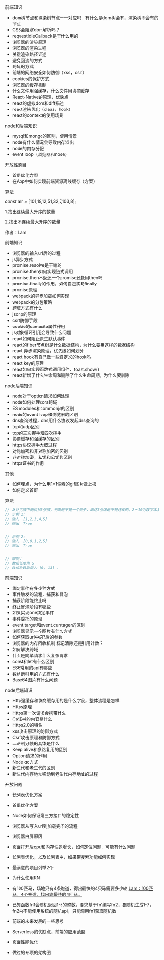 前端知识

- dom树节点和渲染树节点一一对应吗，有什么是dom树会有，渲染树不会有的节点
- CSS会阻塞dom解析吗？
- requestIdleCallback是干什么用的
- 浏览器的渲染原理
- 浏览器的渲染过程
- 关键渲染路径详述
- 避免回流的方式
- 跨域的方式
- 前端的网络安全如何防御（xss，csrf）
- cookies的保护方式
- 浏览器的缓存机制
- 什么文件用强缓存，什么文件用协商缓存
- React-Native的原理，优缺点
- react的虚拟dom和diff描述
- react渲染优化（class，hook）
- react的context的使用场景

node和后端知识

- mysql和mongo的区别，使用情景
- node有什么情况会导致内存溢出
- node的内存分配
- event loop（浏览器和node）

开放性题目

- 首屏优化方案
- 在App中如何实现前端资源离线缓存（方案）

算法

*const* arr *=* [101,19,12,51,32,7,103,8];

1.找出连续最大升序的数量

2.找出不连续最大升序的数量

作者：Lam





前端知识

- 浏览器的输入url后的过程
- js异步方式
- promise.resolve是干嘛的
- promise.then如何实现链式调用
- promise.then不返还一个promise还能用then吗
- promise.finally的作用，如何自己实现finally
- promise原理
- webpack的异步加载如何实现
- webpack的分包策略
- 跨域方式有什么
- jsonp的原理
- csrf防御手段
- cookie的samesite属性作用
- js对象循环引用会导致什么问题
- react如何阻止原生默认事件
- react的fiber节点树是什么数据结构，为什么要用这样的数据结构
- react 异步渲染原理，优先级如何划分
- react hook有自己做一些自定义的hook吗
- react key的原理
- react如何实现函数式调用组件，toast.show()
- react新增了什么生命周和删除了什么生命周期，为什么要删除

node后端知识

- node对于option请求如何处理
- node如何处理cors跨域
- ES modules和commonjs的区别
- node的event loop和浏览器的区别
- dns查询过程，dns用什么协议发起dns查询的
- tcp和udp区别
- tcp的三次握手和四次挥手
- 协商缓存和强缓存的区别
- https协议握手大概过程
- 对称加密和非对称加密的区别
- 非对称加密，私钥和公钥的区别
- https证书的作用

其他

- 如何埋点，为什么用1*1像素的gif图片做上报
- 如何定义首屏

算法

```js
// 从扑克牌中随机抽5张牌，判断是不是一个顺子，即这5张牌是不是连续的。2～10为数字本身，A为1，J为11，Q为12，K为13，而大、小王为 0 ，可以看成任意数字。A 不能视为 14。
// 示例 1:
// 输入: [1,2,3,4,5]
// 输出: True


// 示例 2:
// 输入: [0,0,1,2,5]
// 输出: True


// 限制：
// 数组长度为 5 
// 数组的数取值为 [0, 13] .
```

前端知识

- 绑定事件有多少种方式
- 事件触发的流程，捕获和冒泡
- 捕获阶段能终止吗
- 终止冒泡阶段有哪些
- 如果实现one绑定事件
- 事件委托的原理
- event.target和event.currtager的区别
- 浏览器显示一个图片有什么方式
- 如何获取url中的?后的参数
- 浏览器的内存回收机制 标记清除还是引用计数？
- 如何解决跨域
- 什么是简单请求什么复杂请求
- const和let有什么区别
- ES6常用的api有哪些
- 数组断引用的方式有什么
- Base64图片有什么问题

node后端知识

- Http强缓存和协商缓存用的是什么字段，整体流程是怎样
- Https原理
- Https第一次请求会携带什么
- Ca证书的内容是什么
- Https2.0的特性
- xss攻击原理的防御方式
- Csrf攻击原理和防御方式
- 二进制分帧的具体是什么
- Keep alive和多路复用的区别
- Option请求的作用
- Node gc方式
- 新生代和老生代的区别
- 新生代内存地址移动到老生代内存地址的过程

开放问题

- 长列表优化方案
- 首屏优化方案
- Node如何保证第三方接口的稳定性





- 浏览器从写入url到加载完毕的流程
- 浏览器白屏原因
- 页面打开后cpu和内存快速增长，如何定位问题，可能有什么问题
- 长列表优化，以及长列表中，如果带搜索功能如何实现



- 最满意的项目列举2个 
- 为什么使用RN 
- 有100匹马，场地只有4条跑道，得出最快的4只马需要多少轮 [Lam：100匹马，4个赛道，找出跑最快的4匹马。](https://zhuanlan.zhihu.com/p/189771676)
- 已知函数fn1会随机返回1-5的整数，要求基于fn1编写fn2，要随机生成1-7，fn2内不能使用系统的随机api，只能调用fn1获取随机数 



- 前端的未来发展的一些思考
- Serverless的优缺点，前端的应用范围
- 页面性能优化
- 做过的专项的架构图